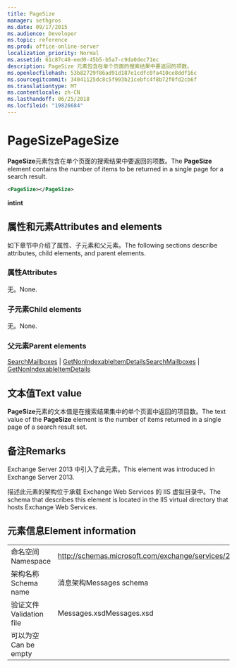 ```yaml
---
title: PageSize
manager: sethgros
ms.date: 09/17/2015
ms.audience: Developer
ms.topic: reference
ms.prod: office-online-server
localization_priority: Normal
ms.assetid: 61c87c48-eed0-45b5-b5a7-c9da0dec71ec
description: PageSize 元素包含在单个页面的搜索结果中要返回的项数。
ms.openlocfilehash: 53b82729f86ad91d187e1cdfc0fa410ce8ddf16c
ms.sourcegitcommit: 34041125dc8c5f993b21cebfc4f8b72f0fd2cb6f
ms.translationtype: MT
ms.contentlocale: zh-CN
ms.lasthandoff: 06/25/2018
ms.locfileid: "19826684"
---
```

# <a name="pagesize"></a><span data-ttu-id="deef7-103">PageSize</span><span class="sxs-lookup"><span data-stu-id="deef7-103">PageSize</span></span>

<span data-ttu-id="deef7-104">**PageSize**元素包含在单个页面的搜索结果中要返回的项数。</span><span class="sxs-lookup"><span data-stu-id="deef7-104">The **PageSize** element contains the number of items to be returned in a single page for a search result.</span></span> 
  
```XML
<PageSize></PageSize>
```

 <span data-ttu-id="deef7-105">**int**</span><span class="sxs-lookup"><span data-stu-id="deef7-105">**int**</span></span>
## <a name="attributes-and-elements"></a><span data-ttu-id="deef7-106">属性和元素</span><span class="sxs-lookup"><span data-stu-id="deef7-106">Attributes and elements</span></span>

<span data-ttu-id="deef7-107">如下章节中介绍了属性、子元素和父元素。</span><span class="sxs-lookup"><span data-stu-id="deef7-107">The following sections describe attributes, child elements, and parent elements.</span></span>
  
### <a name="attributes"></a><span data-ttu-id="deef7-108">属性</span><span class="sxs-lookup"><span data-stu-id="deef7-108">Attributes</span></span>

<span data-ttu-id="deef7-109">无。</span><span class="sxs-lookup"><span data-stu-id="deef7-109">None.</span></span>
  
### <a name="child-elements"></a><span data-ttu-id="deef7-110">子元素</span><span class="sxs-lookup"><span data-stu-id="deef7-110">Child elements</span></span>

<span data-ttu-id="deef7-111">无。</span><span class="sxs-lookup"><span data-stu-id="deef7-111">None.</span></span>
  
### <a name="parent-elements"></a><span data-ttu-id="deef7-112">父元素</span><span class="sxs-lookup"><span data-stu-id="deef7-112">Parent elements</span></span>

<span data-ttu-id="deef7-113">[SearchMailboxes](searchmailboxes.md) | [GetNonIndexableItemDetails](getnonindexableitemdetails.md)</span><span class="sxs-lookup"><span data-stu-id="deef7-113">[SearchMailboxes](searchmailboxes.md) | [GetNonIndexableItemDetails](getnonindexableitemdetails.md)</span></span>
  
## <a name="text-value"></a><span data-ttu-id="deef7-114">文本值</span><span class="sxs-lookup"><span data-stu-id="deef7-114">Text value</span></span>

<span data-ttu-id="deef7-115">**PageSize**元素的文本值是在搜索结果集中的单个页面中返回的项目数。</span><span class="sxs-lookup"><span data-stu-id="deef7-115">The text value of the **PageSize** element is the number of items returned in a single page of a search result set.</span></span> 
  
## <a name="remarks"></a><span data-ttu-id="deef7-116">备注</span><span class="sxs-lookup"><span data-stu-id="deef7-116">Remarks</span></span>

<span data-ttu-id="deef7-117">Exchange Server 2013 中引入了此元素。</span><span class="sxs-lookup"><span data-stu-id="deef7-117">This element was introduced in Exchange Server 2013.</span></span>
  
<span data-ttu-id="deef7-118">描述此元素的架构位于承载 Exchange Web Services 的 IIS 虚拟目录中。</span><span class="sxs-lookup"><span data-stu-id="deef7-118">The schema that describes this element is located in the IIS virtual directory that hosts Exchange Web Services.</span></span>
  
## <a name="element-information"></a><span data-ttu-id="deef7-119">元素信息</span><span class="sxs-lookup"><span data-stu-id="deef7-119">Element information</span></span>

|||
|:-----|:-----|
|<span data-ttu-id="deef7-120">命名空间</span><span class="sxs-lookup"><span data-stu-id="deef7-120">Namespace</span></span>  <br/> |http://schemas.microsoft.com/exchange/services/2006/messages  <br/> |
|<span data-ttu-id="deef7-121">架构名称</span><span class="sxs-lookup"><span data-stu-id="deef7-121">Schema name</span></span>  <br/> |<span data-ttu-id="deef7-122">消息架构</span><span class="sxs-lookup"><span data-stu-id="deef7-122">Messages schema</span></span>  <br/> |
|<span data-ttu-id="deef7-123">验证文件</span><span class="sxs-lookup"><span data-stu-id="deef7-123">Validation file</span></span>  <br/> |<span data-ttu-id="deef7-124">Messages.xsd</span><span class="sxs-lookup"><span data-stu-id="deef7-124">Messages.xsd</span></span>  <br/> |
|<span data-ttu-id="deef7-125">可以为空</span><span class="sxs-lookup"><span data-stu-id="deef7-125">Can be empty</span></span>  <br/> ||
   

